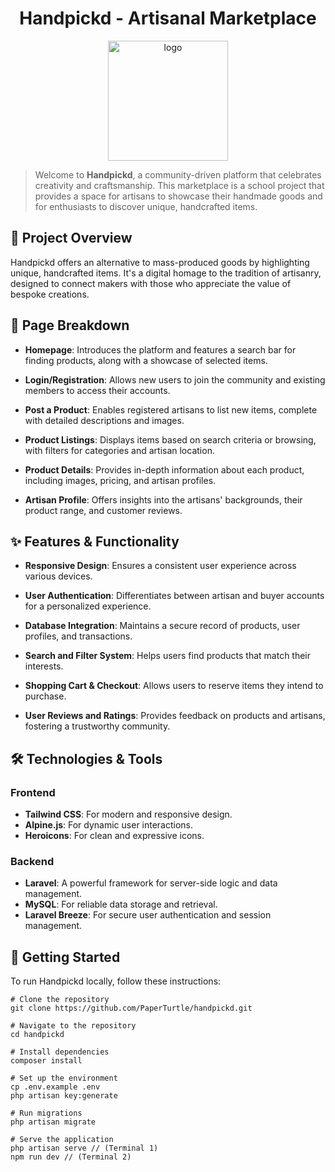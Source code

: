 <h1 align="center">Handpickd - Artisanal Marketplace</h1>

<p align="center">
    <img src="https://github.com/PaperTurtle/handpickd/assets/68080844/3a49f36e-d924-4e05-9e01-654bb12c588e" 
    width=192 height=192 alt="logo" />
</p>

> Welcome to **Handpickd**, a community-driven platform that celebrates creativity and craftsmanship. This marketplace is a school project that provides a space for artisans to showcase their handmade goods and for enthusiasts to discover unique, handcrafted items.

## 🌟 Project Overview

Handpickd offers an alternative to mass-produced goods by highlighting unique, handcrafted items. It's a digital homage to the tradition of artisanry, designed to connect makers with those who appreciate the value of bespoke creations.

## 📜 Page Breakdown

-  **Homepage**: Introduces the platform and features a search bar for finding products, along with a showcase of selected items.

-  **Login/Registration**: Allows new users to join the community and existing members to access their accounts.

-  **Post a Product**: Enables registered artisans to list new items, complete with detailed descriptions and images.

-  **Product Listings**: Displays items based on search criteria or browsing, with filters for categories and artisan location.

-  **Product Details**: Provides in-depth information about each product, including images, pricing, and artisan profiles.

-  **Artisan Profile**: Offers insights into the artisans' backgrounds, their product range, and customer reviews.

## ✨ Features & Functionality

-  **Responsive Design**: Ensures a consistent user experience across various devices.

-  **User Authentication**: Differentiates between artisan and buyer accounts for a personalized experience.

-  **Database Integration**: Maintains a secure record of products, user profiles, and transactions.

-  **Search and Filter System**: Helps users find products that match their interests.

-  **Shopping Cart & Checkout**: Allows users to reserve items they intend to purchase.

-  **User Reviews and Ratings**: Provides feedback on products and artisans, fostering a trustworthy community.

## 🛠 Technologies & Tools

### Frontend

-  **Tailwind CSS**: For modern and responsive design.
-  **Alpine.js**: For dynamic user interactions.
-  **Heroicons**: For clean and expressive icons.

### Backend

-  **Laravel**: A powerful framework for server-side logic and data management.
-  **MySQL**: For reliable data storage and retrieval.
-  **Laravel Breeze**: For secure user authentication and session management.

## 🚀 Getting Started

To run Handpickd locally, follow these instructions:

```shell
# Clone the repository
git clone https://github.com/PaperTurtle/handpickd.git

# Navigate to the repository
cd handpickd

# Install dependencies
composer install

# Set up the environment
cp .env.example .env
php artisan key:generate

# Run migrations
php artisan migrate

# Serve the application
php artisan serve // (Terminal 1)
npm run dev // (Terminal 2)
```
